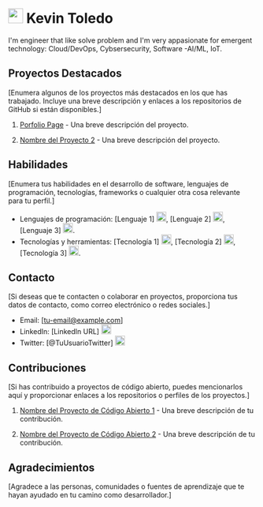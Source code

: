 
<!-- Encabezado con ícono -->
# <img src="https://raw.githubusercontent.com/kgtoledoc/path/to/icon.png" width="30"> Kevin Toledo

I'm engineer that like solve problem and I'm very appasionate for emergent technology: Cloud/DevOps, Cybsersecurity, Software -AI/ML, IoT.

## Proyectos Destacados

[Enumera algunos de los proyectos más destacados en los que has trabajado. Incluye una breve descripción y enlaces a los repositorios de GitHub si están disponibles.]

1. [Porfolio Page](enlace-del-repositorio) - Una breve descripción del proyecto.

2. [Nombre del Proyecto 2](enlace-del-repositorio) - Una breve descripción del proyecto.

## Habilidades

[Enumera tus habilidades en el desarrollo de software, lenguajes de programación, tecnologías, frameworks o cualquier otra cosa relevante para tu perfil.]

- Lenguajes de programación: [Lenguaje 1] <img src="https://raw.githubusercontent.com/<TU_USUARIO>/path/to/language-icon.png" width="20">, [Lenguaje 2] <img src="https://raw.githubusercontent.com/<TU_USUARIO>/path/to/language-icon.png" width="20">, [Lenguaje 3] <img src="https://raw.githubusercontent.com/<TU_USUARIO>/path/to/language-icon.png" width="20">.
- Tecnologías y herramientas: [Tecnología 1] <img src="https://raw.githubusercontent.com/<TU_USUARIO>/path/to/tech-icon.png" width="20">, [Tecnología 2] <img src="https://raw.githubusercontent.com/<TU_USUARIO>/path/to/tech-icon.png" width="20">, [Tecnología 3] <img src="https://raw.githubusercontent.com/<TU_USUARIO>/path/to/tech-icon.png" width="20">.

## Contacto

[Si deseas que te contacten o colaborar en proyectos, proporciona tus datos de contacto, como correo electrónico o redes sociales.]

- Email: [tu-email@example.com]
- LinkedIn: [LinkedIn URL] <img src="https://raw.githubusercontent.com/<TU_USUARIO>/path/to/linkedin-icon.png" width="20">
- Twitter: [@TuUsuarioTwitter] <img src="https://raw.githubusercontent.com/<TU_USUARIO>/path/to/twitter-icon.png" width="20">

## Contribuciones

[Si has contribuido a proyectos de código abierto, puedes mencionarlos aquí y proporcionar enlaces a los repositorios o perfiles de los proyectos.]

1. [Nombre del Proyecto de Código Abierto 1](enlace-del-repositorio) - Una breve descripción de tu contribución.

2. [Nombre del Proyecto de Código Abierto 2](enlace-del-repositorio) - Una breve descripción de tu contribución.

## Agradecimientos

[Agradece a las personas, comunidades o fuentes de aprendizaje que te hayan ayudado en tu camino como desarrollador.]

